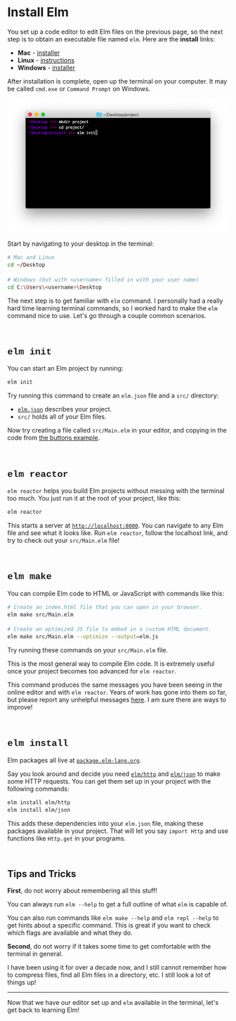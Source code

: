 
# Install Elm

You set up a code editor to edit Elm files on the previous page, so the next step is to obtain an executable file named `elm`. Here are the **install** links:

- **Mac** - [installer](https://github.com/elm/compiler/releases/download/0.19.0/installer-for-mac.pkg)
- **Linux** - <a href="https://github.com/elm/compiler/blob/master/installers/linux/README.md" target="_blank">instructions</a>
- **Windows** - [installer](https://github.com/elm/compiler/releases/download/0.19.0/installer-for-windows.exe)

After installation is complete, open up the terminal on your computer. It may be called `cmd.exe` or `Command Prompt` on Windows.

![terminal](images/terminal.png)

Start by navigating to your desktop in the terminal:

```bash
# Mac and Linux
cd ~/Desktop

# Windows (but with <username> filled in with your user name)
cd C:\Users\<username>\Desktop
```

The next step is to get familiar with `elm` command. I personally had a really hard time learning terminal commands, so I worked hard to make the `elm` command nice to use. Let's go through a couple common scenarios.


<br>

## <span style="font-family:Consolas,'Liberation Mono',Menlo,Courier,monospace;">elm init</span>

You can start an Elm project by running:

```bash
elm init
```

Try running this command to create an `elm.json` file and a `src/` directory:

- [`elm.json`](https://github.com/elm/compiler/blob/master/docs/elm.json/application.md) describes your project.
- `src/` holds all of your Elm files.

Now try creating a file called `src/Main.elm` in your editor, and copying in the code from [the buttons example](https://elm-lang.org/examples/buttons).


<br>

## <span style="font-family:Consolas,'Liberation Mono',Menlo,Courier,monospace;">elm reactor</span>

`elm reactor` helps you build Elm projects without messing with the terminal too much. You just run it at the root of your project, like this:

```bash
elm reactor
```

This starts a server at [`http://localhost:8000`](http://localhost:8000). You can navigate to any Elm file and see what it looks like. Run `elm reactor`, follow the localhost link, and try to check out your `src/Main.elm` file!


<br>

## <span style="font-family:Consolas,'Liberation Mono',Menlo,Courier,monospace;">elm make</span>

You can compile Elm code to HTML or JavaScript with commands like this:

```bash
# Create an index.html file that you can open in your browser.
elm make src/Main.elm

# Create an optimized JS file to embed in a custom HTML document.
elm make src/Main.elm --optimize --output=elm.js
```

Try running these commands on your `src/Main.elm` file.

This is the most general way to compile Elm code. It is extremely useful once your project becomes too advanced for `elm reactor`.

This command produces the same messages you have been seeing in the online editor and with `elm reactor`. Years of work has gone into them so far, but please report any unhelpful messages [here](https://github.com/elm/error-message-catalog/issues). I am sure there are ways to improve!


<br>

## <span style="font-family:Consolas,'Liberation Mono',Menlo,Courier,monospace;">elm install</span>

Elm packages all live at [`package.elm-lang.org`](https://package.elm-lang.org/).

Say you look around and decide you need [`elm/http`][http] and [`elm/json`][json] to make some HTTP requests. You can get them set up in your project with the following commands:

```bash
elm install elm/http
elm install elm/json
```

This adds these dependencies into your `elm.json` file, making these packages available in your project. That will let you say `import Http` and use functions like `Http.get` in your programs.

[http]: https://package.elm-lang.org/packages/elm/http/latest
[json]: https://package.elm-lang.org/packages/elm/json/latest


<br>

## Tips and Tricks

**First**, do not worry about remembering all this stuff!

You can always run `elm --help` to get a full outline of what `elm` is capable of.

You can also run commands like `elm make --help` and `elm repl --help` to get hints about a specific command. This is great if you want to check which flags are available and what they do.

**Second**, do not worry if it takes some time to get comfortable with the terminal in general.

I have been using it for over a decade now, and I still cannot remember how to compress files, find all Elm files in a directory, etc. I still look a lot of things up!

* * *

Now that we have our editor set up and `elm` available in the terminal, let's get back to learning Elm!
